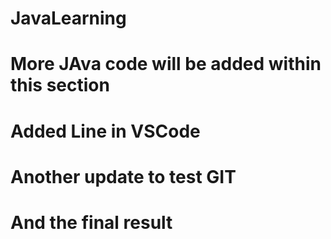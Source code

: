 # JavaLearning
# More JAva code will be added within this section
# Added Line in VSCode
# Another update to test GIT
# And the final result
